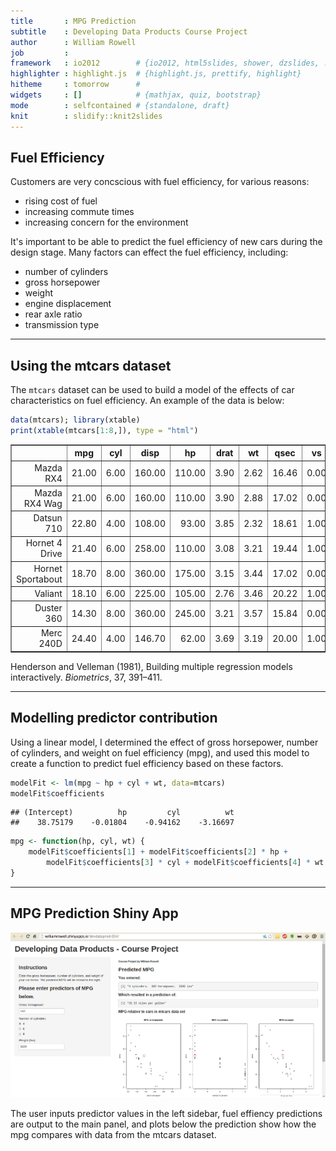 ```yaml
---
title       : MPG Prediction
subtitle    : Developing Data Products Course Project
author      : William Rowell
job         : 
framework   : io2012        # {io2012, html5slides, shower, dzslides, ...}
highlighter : highlight.js  # {highlight.js, prettify, highlight}
hitheme     : tomorrow      # 
widgets     : []            # {mathjax, quiz, bootstrap}
mode        : selfcontained # {standalone, draft}
knit        : slidify::knit2slides
---
```


## Fuel Efficiency

Customers are very concscious with fuel efficiency, for various reasons:
- rising cost of fuel
- increasing commute times
- increasing concern for the environment

It's important to be able to predict the fuel efficiency of new cars during the
design stage. Many factors can effect the fuel efficiency, including:
- number of cylinders
- gross horsepower
- weight
- engine displacement
- rear axle ratio
- transmission type

---

## Using the mtcars dataset

The ```mtcars``` dataset can be used to build a model of the effects of car 
characteristics on fuel efficiency.  An example of the data is below:

```r
data(mtcars); library(xtable)
print(xtable(mtcars[1:8,]), type = "html")
```

<!-- html table generated in R 3.0.2 by xtable 1.7-3 package -->
<!-- Sun Aug 17 23:19:50 2014 -->
<TABLE border=1>
<TR> <TH>  </TH> <TH> mpg </TH> <TH> cyl </TH> <TH> disp </TH> <TH> hp </TH> <TH> drat </TH> <TH> wt </TH> <TH> qsec </TH> <TH> vs </TH> <TH> am </TH> <TH> gear </TH> <TH> carb </TH>  </TR>
  <TR> <TD align="right"> Mazda RX4 </TD> <TD align="right"> 21.00 </TD> <TD align="right"> 6.00 </TD> <TD align="right"> 160.00 </TD> <TD align="right"> 110.00 </TD> <TD align="right"> 3.90 </TD> <TD align="right"> 2.62 </TD> <TD align="right"> 16.46 </TD> <TD align="right"> 0.00 </TD> <TD align="right"> 1.00 </TD> <TD align="right"> 4.00 </TD> <TD align="right"> 4.00 </TD> </TR>
  <TR> <TD align="right"> Mazda RX4 Wag </TD> <TD align="right"> 21.00 </TD> <TD align="right"> 6.00 </TD> <TD align="right"> 160.00 </TD> <TD align="right"> 110.00 </TD> <TD align="right"> 3.90 </TD> <TD align="right"> 2.88 </TD> <TD align="right"> 17.02 </TD> <TD align="right"> 0.00 </TD> <TD align="right"> 1.00 </TD> <TD align="right"> 4.00 </TD> <TD align="right"> 4.00 </TD> </TR>
  <TR> <TD align="right"> Datsun 710 </TD> <TD align="right"> 22.80 </TD> <TD align="right"> 4.00 </TD> <TD align="right"> 108.00 </TD> <TD align="right"> 93.00 </TD> <TD align="right"> 3.85 </TD> <TD align="right"> 2.32 </TD> <TD align="right"> 18.61 </TD> <TD align="right"> 1.00 </TD> <TD align="right"> 1.00 </TD> <TD align="right"> 4.00 </TD> <TD align="right"> 1.00 </TD> </TR>
  <TR> <TD align="right"> Hornet 4 Drive </TD> <TD align="right"> 21.40 </TD> <TD align="right"> 6.00 </TD> <TD align="right"> 258.00 </TD> <TD align="right"> 110.00 </TD> <TD align="right"> 3.08 </TD> <TD align="right"> 3.21 </TD> <TD align="right"> 19.44 </TD> <TD align="right"> 1.00 </TD> <TD align="right"> 0.00 </TD> <TD align="right"> 3.00 </TD> <TD align="right"> 1.00 </TD> </TR>
  <TR> <TD align="right"> Hornet Sportabout </TD> <TD align="right"> 18.70 </TD> <TD align="right"> 8.00 </TD> <TD align="right"> 360.00 </TD> <TD align="right"> 175.00 </TD> <TD align="right"> 3.15 </TD> <TD align="right"> 3.44 </TD> <TD align="right"> 17.02 </TD> <TD align="right"> 0.00 </TD> <TD align="right"> 0.00 </TD> <TD align="right"> 3.00 </TD> <TD align="right"> 2.00 </TD> </TR>
  <TR> <TD align="right"> Valiant </TD> <TD align="right"> 18.10 </TD> <TD align="right"> 6.00 </TD> <TD align="right"> 225.00 </TD> <TD align="right"> 105.00 </TD> <TD align="right"> 2.76 </TD> <TD align="right"> 3.46 </TD> <TD align="right"> 20.22 </TD> <TD align="right"> 1.00 </TD> <TD align="right"> 0.00 </TD> <TD align="right"> 3.00 </TD> <TD align="right"> 1.00 </TD> </TR>
  <TR> <TD align="right"> Duster 360 </TD> <TD align="right"> 14.30 </TD> <TD align="right"> 8.00 </TD> <TD align="right"> 360.00 </TD> <TD align="right"> 245.00 </TD> <TD align="right"> 3.21 </TD> <TD align="right"> 3.57 </TD> <TD align="right"> 15.84 </TD> <TD align="right"> 0.00 </TD> <TD align="right"> 0.00 </TD> <TD align="right"> 3.00 </TD> <TD align="right"> 4.00 </TD> </TR>
  <TR> <TD align="right"> Merc 240D </TD> <TD align="right"> 24.40 </TD> <TD align="right"> 4.00 </TD> <TD align="right"> 146.70 </TD> <TD align="right"> 62.00 </TD> <TD align="right"> 3.69 </TD> <TD align="right"> 3.19 </TD> <TD align="right"> 20.00 </TD> <TD align="right"> 1.00 </TD> <TD align="right"> 0.00 </TD> <TD align="right"> 4.00 </TD> <TD align="right"> 2.00 </TD> </TR>
   </TABLE>

Henderson and Velleman (1981), Building multiple regression models interactively. *Biometrics*, 37, 391–411.

---

## Modelling predictor contribution

Using a linear model, I determined the effect of gross horsepower, number of 
cylinders, and weight on fuel efficiency (mpg), and used this model to create a
function to predict fuel efficiency based on these factors.

```r
modelFit <- lm(mpg ~ hp + cyl + wt, data=mtcars)
modelFit$coefficients
```

```
## (Intercept)          hp         cyl          wt 
##    38.75179    -0.01804    -0.94162    -3.16697
```

```r
mpg <- function(hp, cyl, wt) {
    modelFit$coefficients[1] + modelFit$coefficients[2] * hp + 
        modelFit$coefficients[3] * cyl + modelFit$coefficients[4] * wt
}
```

---

## MPG Prediction Shiny App

![MPG Prediction App](./assets/img/shinyapp.png)

The user inputs predictor values in the left sidebar, fuel effiency predictions
are output to the main panel, and plots below the prediction show how the mpg
compares with data from the mtcars dataset.
